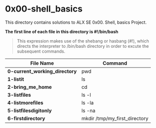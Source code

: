 # 0x00-shell_basics

This directory contains solutions to ALX SE 0x00. Shell, basics Project.

**The first line of each file in this directory is #!/bin/bash**
>This expression makes use of the shebang or hasbang (#!), which directs the interpreter to /bin/bash directory in order to excute the subsequent commands.

|File Name | Command |
| -------- | ------- |
|**0-current_working_directory** | pwd |
| **1-listit** | ls |
| **2-bring_me_home** | cd |
| **3-listfiles** | ls -l |
| **4-listmorefiles** | ls -la|
| **5-listfilesdigitonly** | ls -na |
| **6-firstdirectory** | mkdir /tmp/my_first_directory |